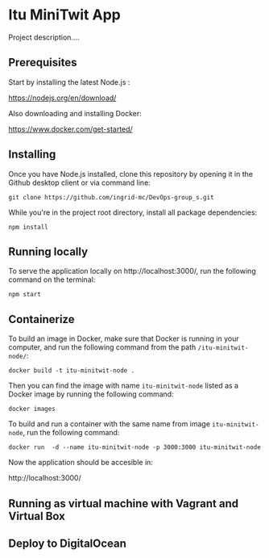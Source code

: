 # Itu MiniTwit App

Project description....

## Prerequisites

Start by installing the latest Node.js :

https://nodejs.org/en/download/

Also downloading and installing Docker:

https://www.docker.com/get-started/

## Installing

Once you have Node.js installed, clone this repository by opening it in the Github desktop client or via command line:

```
git clone https://github.com/ingrid-mc/DevOps-group_s.git
```

While you're in the project root directory, install all package dependencies:
```
npm install
```

## Running locally 
To serve the application locally on http://localhost:3000/, run the following command on the terminal:
```
npm start
```

## Containerize

To build an image in Docker, make sure that Docker is running in your computer, and run the following command from the path `/itu-minitwit-node/`:

```
docker build -t itu-minitwit-node .
```

Then you can find the image with name `itu-minitwit-node` listed as a Docker image by running the following command:
```
docker images
```
To build and run a container with the same name from image `itu-minitwit-node`, run the following command:
```
docker run  -d --name itu-minitwit-node -p 3000:3000 itu-minitwit-node
```

Now the application should be accesible in: 

http://localhost:3000/

## Running as virtual machine with Vagrant and Virtual Box

## Deploy to DigitalOcean